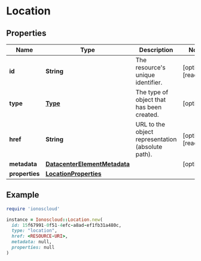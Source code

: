 # Location

## Properties

| Name | Type | Description | Notes |
| ---- | ---- | ----------- | ----- |
| **id** | **String** | The resource&#39;s unique identifier. | [optional][readonly] |
| **type** | [**Type**](Type.md) | The type of object that has been created. | [optional] |
| **href** | **String** | URL to the object representation (absolute path). | [optional][readonly] |
| **metadata** | [**DatacenterElementMetadata**](DatacenterElementMetadata.md) |  | [optional] |
| **properties** | [**LocationProperties**](LocationProperties.md) |  |  |

## Example

```ruby
require 'ionoscloud'

instance = Ionoscloud::Location.new(
  id: 15f67991-0f51-4efc-a8ad-ef1fb31a480c,
  type: "location",
  href: <RESOURCE-URI>,
  metadata: null,
  properties: null
)
```


